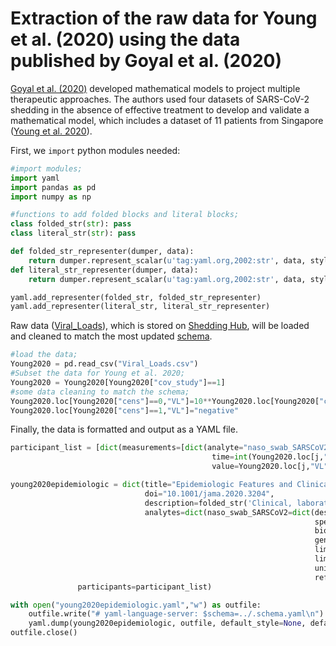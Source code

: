 # Extraction of the raw data for Young et al. (2020) using the data published by Goyal et al. (2020)

[Goyal et al. (2020)](https://www.science.org/doi/10.1126/sciadv.abc7112) developed mathematical models to project multiple therapeutic approaches. The authors used four datasets of SARS-CoV-2 shedding in the absence of effective treatment to develop and validate a mathematical model, which includes a dataset of 11 patients from Singapore ([Young et al. 2020](https://jamanetwork.com/journals/jama/fullarticle/2762688)).

First, we `import` python modules needed:

```python
#import modules;
import yaml
import pandas as pd
import numpy as np

#functions to add folded blocks and literal blocks;
class folded_str(str): pass
class literal_str(str): pass

def folded_str_representer(dumper, data):
    return dumper.represent_scalar(u'tag:yaml.org,2002:str', data, style='>')
def literal_str_representer(dumper, data):
    return dumper.represent_scalar(u'tag:yaml.org,2002:str', data, style='|')

yaml.add_representer(folded_str, folded_str_representer)
yaml.add_representer(literal_str, literal_str_representer)
```

Raw data ([Viral_Loads](https://github.com/shedding-hub/shedding-hub/blob/main/data/young2020epidemiologic/Viral_Loads.csv)), which is stored on [Shedding Hub](https://github.com/shedding-hub), will be loaded and cleaned to match the most updated [schema](https://github.com/shedding-hub/shedding-hub/blob/main/data/.schema.yaml).

```python
#load the data;
Young2020 = pd.read_csv("Viral_Loads.csv")
#Subset the data for Young et al. 2020;
Young2020 = Young2020[Young2020["cov_study"]==1]
#some data cleaning to match the schema;
Young2020.loc[Young2020["cens"]==0,"VL"]=10**Young2020.loc[Young2020["cens"]==0,"VL"]
Young2020.loc[Young2020["cens"]==1,"VL"]="negative"
```

Finally, the data is formatted and output as a YAML file.

```python
participant_list = [dict(measurements=[dict(analyte="naso_swab_SARSCoV2",
                                             time=int(Young2020.loc[j,"dao"].item()),
                                             value=Young2020.loc[j,"VL"]) for j in Young2020.loc[Young2020["ID"]==i].index]) for i in pd.unique(Young2020["ID"])]

young2020epidemiologic = dict(title="Epidemiologic Features and Clinical Course of Patients Infected With SARS-CoV-2 in Singapore",
                              doi="10.1001/jama.2020.3204",
                              description=folded_str('Clinical, laboratory, and radiologic data were collected, including PCR cycle threshold values from nasopharyngeal swabs and viral shedding in blood, urine, and stool. Clinical course was summarized, including requirement for supplemental oxygen and intensive care and use of empirical treatment with lopinavir-ritonavir. The numbers of positive stool, blood, and urine samples were small. The data was obtained from Goyal et al. 2020 for the nasopharyngeal swab results in 11 patients.\n'),
                              analytes=dict(naso_swab_SARSCoV2=dict(description=folded_str("SARS-CoV-2 RNA genome copy concentration in nasopharyngeal swab samples. The concentration were quantified in genome copies per swab.\n"),
                                                                    specimen="nasopharyngeal_swab",
                                                                    biomarker="SARS-CoV-2",
                                                                    gene_target="N, E, and ORF1lab",
                                                                    limit_of_quantification="unknown",
                                                                    limit_of_detection="unknown",
                                                                    unit="gc/swab",
                                                                    reference_event="confirmation date")),
               participants=participant_list)

with open("young2020epidemiologic.yaml","w") as outfile:
    outfile.write("# yaml-language-server: $schema=../.schema.yaml\n")
    yaml.dump(young2020epidemiologic, outfile, default_style=None, default_flow_style=False, sort_keys=False)
outfile.close()
```
